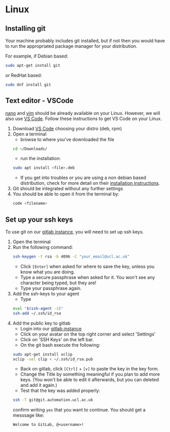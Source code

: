 # Linux

## Installing git

Your machine probably includes git installed, but if not then you would have to 
run the appropriated package manager for your distribution.

For example, if Debian based:
```bash
sudo apt-get install git
```
or RedHat based:
```bash
sudo dnf install git
```

## Text editor - VSCode

[nano](https://www.nano-editor.org/) and [vim](https://www.vim.org/) should be already
available on your Linux. However,
we will also use [VS Code](https://code.visualstudio.com/). Follow these instructions
to get VS Code on your Linux.

1. Download [VS Code](https://code.visualstudio.com/) choosing your distro (deb, rpm)
1. Open a terminal
   - browse to where you've downloaded the file
   ```bash
   cd ~/Downloads/
   ```
   - run the installation:
   ```bash
   sudo apt install <file>.deb
   ```
   - If you get into troubles or you are using a non debian based distribution,
     check for more detail on their [installation
     instructions](https://code.visualstudio.com/docs/setup/linux).
1. Git should be integrated without any further settings
1. You should be able to open it from the terminal by:
   ```bash
   code <filename>
   ```
   
## Set up your ssh keys

To use git on our [gitlab instance](https://git.automation.ucl.ac.uk/), you will
need to set up ssh keys.

1. Open the terminal
1. Run the following command:
   ```bash
   ssh-keygen -t rsa -b 4096 -C "your_email@ucl.ac.uk"
   ```
   - Click `[Enter]` when asked for where to save the key, unless you know what
     you are doing.
   - Type a secure passphrase when asked for it. You won't see any character
     being typed, but they are! 
   - Type your passphrase again.
1. Add the ssh-keys to your agent
   - Type
   ```bash
   eval "$(ssh-agent -s)"
   ssh-add ~/.ssh/id_rsa
   ```
1. Add the public key to gitlab
   - Login into our [gitlab instance](https://git.automation.ucl.ac.uk/)
   - Click on your avatar on the top right corner and select 'Settings'
   - Click on 'SSH Keys' on the left bar.
   - On the git bash execute the following:
   ```bash
   sudo apt-get install xclip
   xclip -sel clip < ~/.ssh/id_rsa.pub
   ```
   - Back on gitlab, click `[Ctrl]` + `[v]` to paste the key in the key form.
   - Change the Title by something meaningful if you plan to add more keys. (You
     won't be able to edit it afterwards, but you can deleted and add it again.)
   - Test that the key was added properly:
   ```bash
   ssh -T git@git.automation.ucl.ac.uk
   ```
   confirm writing `yes` that you want to continue. You should get a messsage like:
   ```
   Welcome to GitLab, @<username>!
   ```
